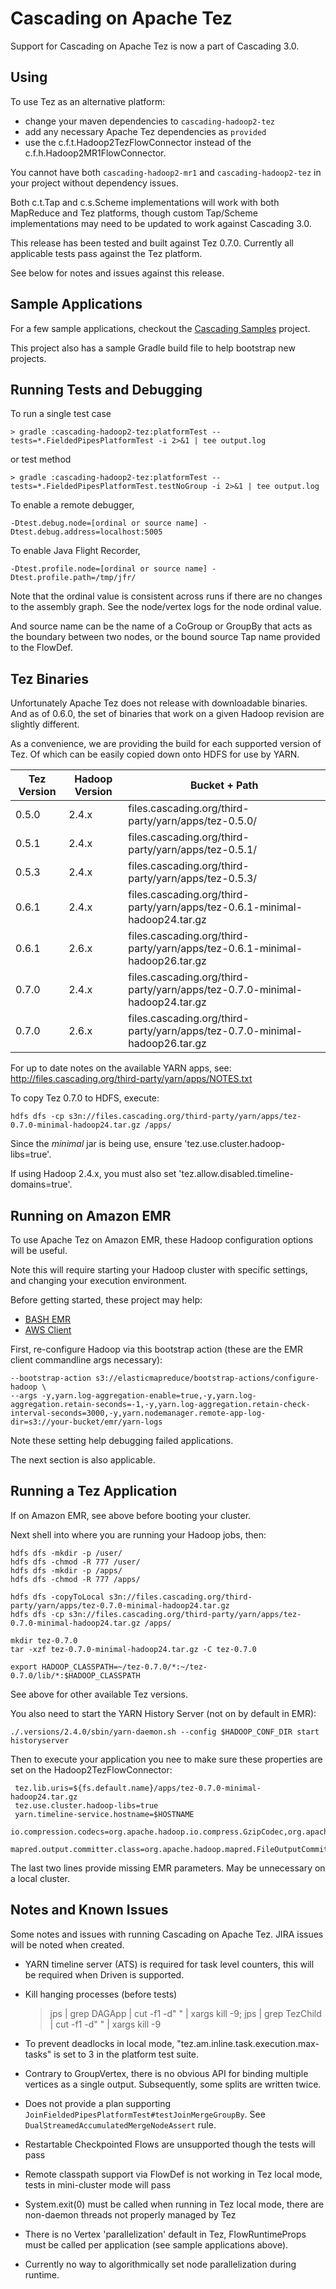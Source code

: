 # Cascading on Apache Tez

Support for Cascading on Apache Tez is now a part of Cascading 3.0. 

## Using

To use Tez as an alternative platform:

* change your maven dependencies to `cascading-hadoop2-tez`
* add any necessary Apache Tez dependencies as `provided`
* use the c.f.t.Hadoop2TezFlowConnector instead of the c.f.h.Hadoop2MR1FlowConnector.

You cannot have both `cascading-hadoop2-mr1` and `cascading-hadoop2-tez` in your project without dependency issues. 

Both c.t.Tap and c.s.Scheme implementations will work with both MapReduce and Tez platforms, though custom Tap/Scheme
implementations may need to be updated to work against Cascading 3.0.

This release has been tested and built against Tez 0.7.0. Currently all applicable tests pass against the Tez platform.

See below for notes and issues against this release.

## Sample Applications

For a few sample applications, checkout the 
[Cascading Samples](https://github.com/Cascading/cascading.samples/tree/wip-3.0) project.

This project also has a sample Gradle build file to help bootstrap new projects. 

## Running Tests and Debugging

To run a single test case 

    > gradle :cascading-hadoop2-tez:platformTest --tests=*.FieldedPipesPlatformTest -i 2>&1 | tee output.log

or test method
    
    > gradle :cascading-hadoop2-tez:platformTest --tests=*.FieldedPipesPlatformTest.testNoGroup -i 2>&1 | tee output.log
  
To enable a remote debugger, 
    
    -Dtest.debug.node=[ordinal or source name] -Dtest.debug.address=localhost:5005
    
To enable Java Flight Recorder,    

    -Dtest.profile.node=[ordinal or source name] -Dtest.profile.path=/tmp/jfr/
     
Note that the ordinal value is consistent across runs if there are no changes to the assembly graph. See the node/vertex
logs for the node ordinal value.
 
And source name can be the name of a CoGroup or GroupBy that acts as the boundary between two nodes, or the bound source 
Tap name provided to the FlowDef.

## Tez Binaries

Unfortunately Apache Tez does not release with downloadable binaries. And as of 0.6.0, the set of binaries that work
on a given Hadoop revision are slightly different.

As a convenience, we are providing the build for each supported version of Tez. Of which can be easily copied down
onto HDFS for use by YARN.

| Tez Version | Hadoop Version | Bucket + Path                                                               |
|-------------|----------------|-----------------------------------------------------------------------------|
| 0.5.0       | 2.4.x          | files.cascading.org/third-party/yarn/apps/tez-0.5.0/                        |
| 0.5.1       | 2.4.x          | files.cascading.org/third-party/yarn/apps/tez-0.5.1/                        |
| 0.5.3       | 2.4.x          | files.cascading.org/third-party/yarn/apps/tez-0.5.3/                        |
| 0.6.1       | 2.4.x          | files.cascading.org/third-party/yarn/apps/tez-0.6.1-minimal-hadoop24.tar.gz |
| 0.6.1       | 2.6.x          | files.cascading.org/third-party/yarn/apps/tez-0.6.1-minimal-hadoop26.tar.gz |
| 0.7.0       | 2.4.x          | files.cascading.org/third-party/yarn/apps/tez-0.7.0-minimal-hadoop24.tar.gz |
| 0.7.0       | 2.6.x          | files.cascading.org/third-party/yarn/apps/tez-0.7.0-minimal-hadoop26.tar.gz |

For up to date notes on the available YARN apps, see: http://files.cascading.org/third-party/yarn/apps/NOTES.txt 

To copy Tez 0.7.0 to HDFS, execute:

    hdfs dfs -cp s3n://files.cascading.org/third-party/yarn/apps/tez-0.7.0-minimal-hadoop24.tar.gz /apps/

Since the _minimal_ jar is being use, ensure 'tez.use.cluster.hadoop-libs=true'. 

If using Hadoop 2.4.x, you must also set 'tez.allow.disabled.timeline-domains=true'.

## Running on Amazon EMR

To use Apache Tez on Amazon EMR, these Hadoop configuration options will be useful.

Note this will require starting your Hadoop cluster with specific settings, and changing your execution environment.

Before getting started, these project may help: 
  
  * [BASH EMR](https://github.com/cwensel/bash-emr)
  * [AWS Client](http://aws.amazon.com/cli/)

First, re-configure Hadoop via this bootstrap action (these are the EMR client commandline args necessary):

    --bootstrap-action s3://elasticmapreduce/bootstrap-actions/configure-hadoop \
    --args -y,yarn.log-aggregation-enable=true,-y,yarn.log-aggregation.retain-seconds=-1,-y,yarn.log-aggregation.retain-check-interval-seconds=3000,-y,yarn.nodemanager.remote-app-log-dir=s3://your-bucket/emr/yarn-logs

Note these setting help debugging failed applications.

The next section is also applicable.

## Running a Tez Application

If on Amazon EMR, see above before booting your cluster.

Next shell into where you are running your Hadoop jobs, then:

    hdfs dfs -mkdir -p /user/
    hdfs dfs -chmod -R 777 /user/
    hdfs dfs -mkdir -p /apps/
    hdfs dfs -chmod -R 777 /apps/
     
    hdfs dfs -copyToLocal s3n://files.cascading.org/third-party/yarn/apps/tez-0.7.0-minimal-hadoop24.tar.gz
    hdfs dfs -cp s3n://files.cascading.org/third-party/yarn/apps/tez-0.7.0-minimal-hadoop24.tar.gz /apps/
     
    mkdir tez-0.7.0
    tar -xzf tez-0.7.0-minimal-hadoop24.tar.gz -C tez-0.7.0

    export HADOOP_CLASSPATH=~/tez-0.7.0/*:~/tez-0.7.0/lib/*:$HADOOP_CLASSPATH

See above for other available Tez versions.     
     
You also need to start the YARN History Server (not on by default in EMR):
     
    ./.versions/2.4.0/sbin/yarn-daemon.sh --config $HADOOP_CONF_DIR start historyserver

Then to execute your application you nee to make sure these properties are set on the Hadoop2TezFlowConnector:
 
     tez.lib.uris=${fs.default.name}/apps/tez-0.7.0-minimal-hadoop24.tar.gz
     tez.use.cluster.hadoop-libs=true
     yarn.timeline-service.hostname=$HOSTNAME
     io.compression.codecs=org.apache.hadoop.io.compress.GzipCodec,org.apache.hadoop.io.compress.DefaultCodec,org.apache.hadoop.io.compress.BZip2Codec,org.apache.hadoop.io.compress.SnappyCodec
     mapred.output.committer.class=org.apache.hadoop.mapred.FileOutputCommitter

The last two lines provide missing EMR parameters. May be unnecessary on a local cluster. 

## Notes and Known Issues

Some notes and issues with running Cascading on Apache Tez. JIRA issues will be noted when created.

* YARN timeline server (ATS) is required for task level counters, this will be required when Driven is supported.

* Kill hanging processes (before tests)

    > jps | grep DAGApp | cut -f1 -d" " | xargs kill -9; jps | grep TezChild | cut -f1 -d" " | xargs kill -9
    
* To prevent deadlocks in local mode, "tez.am.inline.task.execution.max-tasks" is set to 3 in the platform test suite.

* Contrary to GroupVertex, there is no obvious API for binding multiple vertices as a single output. Subsequently, some
  splits are written twice.
    
* Does not provide a plan supporting `JoinFieldedPipesPlatformTest#testJoinMergeGroupBy`. See 
  `DualStreamedAccumulatedMergeNodeAssert` rule.

* Restartable Checkpointed Flows are unsupported though the tests will pass

* Remote classpath support via FlowDef is not working in Tez local mode, tests in mini-cluster mode will pass

* System.exit(0) must be called when running in Tez local mode, there are non-daemon threads not properly managed by Tez

* There is no Vertex 'parallelization' default in Tez, FlowRuntimeProps must be called per application (see sample 
  applications above).

* Currently no way to algorithmically set node parallelization during runtime.